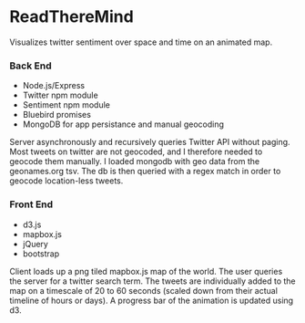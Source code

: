 # ReadThereMind

Visualizes twitter sentiment over space and time on an animated map.

### Back End
* Node.js/Express
* Twitter npm module
* Sentiment npm module
* Bluebird promises
* MongoDB for app persistance and manual geocoding

Server asynchronously and recursively queries Twitter API without paging. Most tweets on twitter are not geocoded, and I therefore needed to geocode them manually. I loaded mongodb with geo data from the geonames.org tsv. The db is then queried with a regex match in order to geocode location-less tweets.

### Front End
* d3.js
* mapbox.js
* jQuery
* bootstrap

Client loads up a png tiled mapbox.js map of the world. The user queries the server for a twitter search term. The tweets are individually added to the map on a timescale of 20 to 60 seconds (scaled down from their actual timeline of hours or days). A progress bar of the animation is updated using d3.

